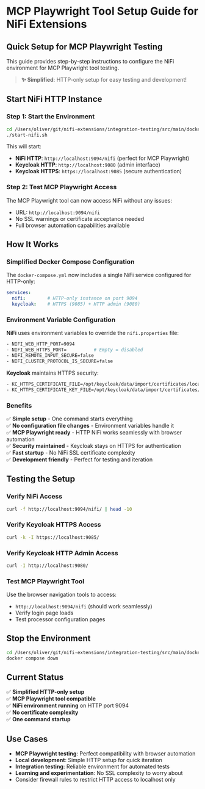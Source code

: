 # MCP Playwright Tool Setup Guide for NiFi Extensions

## Quick Setup for MCP Playwright Testing

This guide provides step-by-step instructions to configure the NiFi environment for MCP Playwright tool testing.

> **✨ Simplified**: HTTP-only setup for easy testing and development!

## Start NiFi HTTP Instance

### Step 1: Start the Environment

```bash
cd /Users/oliver/git/nifi-extensions/integration-testing/src/main/docker
./start-nifi.sh
```

This will start:
- **NiFi HTTP**: `http://localhost:9094/nifi` (perfect for MCP Playwright)
- **Keycloak HTTP**: `http://localhost:9080` (admin interface)
- **Keycloak HTTPS**: `https://localhost:9085` (secure authentication)

### Step 2: Test MCP Playwright Access

The MCP Playwright tool can now access NiFi without any issues:
- URL: `http://localhost:9094/nifi`
- No SSL warnings or certificate acceptance needed
- Full browser automation capabilities available

## How It Works

### Simplified Docker Compose Configuration

The `docker-compose.yml` now includes a single NiFi service configured for HTTP-only:

```yaml
services:
  nifi:        # HTTP-only instance on port 9094
  keycloak:    # HTTPS (9085) + HTTP admin (9080)
```

### Environment Variable Configuration

**NiFi** uses environment variables to override the `nifi.properties` file:

```bash
- NIFI_WEB_HTTP_PORT=9094
- NIFI_WEB_HTTPS_PORT=          # Empty = disabled
- NIFI_REMOTE_INPUT_SECURE=false
- NIFI_CLUSTER_PROTOCOL_IS_SECURE=false
```

**Keycloak** maintains HTTPS security:

```bash
- KC_HTTPS_CERTIFICATE_FILE=/opt/keycloak/data/import/certificates/localhost.crt
- KC_HTTPS_CERTIFICATE_KEY_FILE=/opt/keycloak/data/import/certificates/localhost.key
```

### Benefits

✅ **Simple setup** - One command starts everything  
✅ **No configuration file changes** - Environment variables handle it  
✅ **MCP Playwright ready** - HTTP NiFi works seamlessly with browser automation  
✅ **Security maintained** - Keycloak stays on HTTPS for authentication  
✅ **Fast startup** - No NiFi SSL certificate complexity  
✅ **Development friendly** - Perfect for testing and iteration

## Testing the Setup

### Verify NiFi Access
```bash
curl -f http://localhost:9094/nifi/ | head -10
```

### Verify Keycloak HTTPS Access
```bash
curl -k -I https://localhost:9085/
```

### Verify Keycloak HTTP Admin Access
```bash
curl -I http://localhost:9080/
```

### Test MCP Playwright Tool
Use the browser navigation tools to access:
- `http://localhost:9094/nifi` (should work seamlessly)
- Verify login page loads
- Test processor configuration pages

## Stop the Environment

```bash
cd /Users/oliver/git/nifi-extensions/integration-testing/src/main/docker
docker compose down
```

## Current Status

✅ **Simplified HTTP-only setup**  
✅ **MCP Playwright tool compatible**  
✅ **NiFi environment running** on HTTP port 9094  
✅ **No certificate complexity**  
✅ **One command startup**

## Use Cases

- **MCP Playwright testing**: Perfect compatibility with browser automation
- **Local development**: Simple HTTP setup for quick iteration
- **Integration testing**: Reliable environment for automated tests
- **Learning and experimentation**: No SSL complexity to worry about
- Consider firewall rules to restrict HTTP access to localhost only

